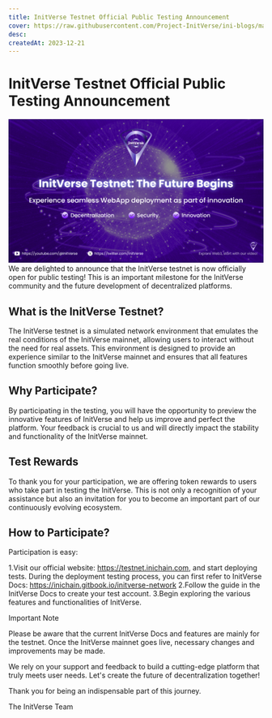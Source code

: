 ```yaml
---
title: InitVerse Testnet Official Public Testing Announcement
cover: https://raw.githubusercontent.com/Project-InitVerse/ini-blogs/main/blogs/resources/images/20231221001.png
desc:
createdAt: 2023-12-21
---
```

# InitVerse Testnet Official Public Testing Announcement
![image](https://raw.githubusercontent.com/Project-InitVerse/ini-blogs/main/blogs/resources/images/20231221001.png)
We are delighted to announce that the InitVerse testnet is now officially open for public testing! This is an important milestone for the InitVerse community and the future development of decentralized platforms.

## What is the InitVerse Testnet?

The InitVerse testnet is a simulated network environment that emulates the real conditions of the InitVerse mainnet, allowing users to interact without the need for real assets. This environment is designed to provide an experience similar to the InitVerse mainnet and ensures that all features function smoothly before going live.

## Why Participate?

By participating in the testing, you will have the opportunity to preview the innovative features of InitVerse and help us improve and perfect the platform. Your feedback is crucial to us and will directly impact the stability and functionality of the InitVerse mainnet.

## Test Rewards

To thank you for your participation, we are offering token rewards to users who take part in testing the InitVerse. This is not only a recognition of your assistance but also an invitation for you to become an important part of our continuously evolving ecosystem.

## How to Participate?

Participation is easy:

1.Visit our official website: https://testnet.inichain.com, and start deploying tests. During the deployment testing process, you can first refer to InitVerse Docs: https://inichain.gitbook.io/initverse-network
2.Follow the guide in the InitVerse Docs to create your test account.
3.Begin exploring the various features and functionalities of InitVerse.

Important Note

Please be aware that the current InitVerse Docs and features are mainly for the testnet. Once the InitVerse mainnet goes live, necessary changes and improvements may be made.

We rely on your support and feedback to build a cutting-edge platform that truly meets user needs. Let's create the future of decentralization together!

Thank you for being an indispensable part of this journey.

The InitVerse Team